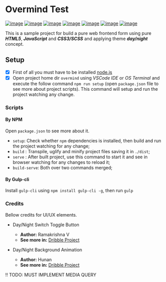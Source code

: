 # Overmind Test

[![image](https://img.shields.io/badge/npm-CB3837?style=for-the-badge&logo=npm&logoColor=white)](#) [![image](https://img.shields.io/badge/HTML5-E34F26?style=for-the-badge&logo=html5&logoColor=white)](#) [![image](https://img.shields.io/badge/JavaScript-323330?style=for-the-badge&logo=javascript&logoColor=F7DF1E)](#) [![image](https://img.shields.io/badge/Scss-CC6699?style=for-the-badge&logo=sass&logoColor=white)](#) [![image](https://img.shields.io/badge/CSS3-1572B6?style=for-the-badge&logo=css3&logoColor=white)](#) [![image](https://img.shields.io/badge/Gulp-CF4647?style=for-the-badge&logo=gulp&logoColor=white)](#) [![image](https://img.shields.io/badge/eslint-3A33D1?style=for-the-badge&logo=eslint&logoColor=white)](#)

This is a sample project for build a pure web frontend form using pure **_HTML5_**, **_JavaScript_** and
**_CSS3/SCSS_** and applying theme **_day/night_** concept.

## Setup

- [x] First of all you must have to be installed [node.js](https://nodejs.org/pt-br/)
- [x] Open project home dir `overmind` using _VSCode IDE_ or _OS Terminal_ and execute the follow command `npm run setup` (open `package.json` file to see more about project scripts). This command will setup and run the project watching any change.

### Scripts

#### By NPM

Open `package.json` to see more about it.

- `setup`: Check whether `npm` dependencies is installed, then build and run the project watching for any change;
- `build` : Transpile, uglify and minify project files saving it in `./dist`;
- `serve` : After built project, use this command to start it and see in browser watching for any changes to reload it;
- `build-serve`: Both over two commands merged;

#### By Gulp-cli

Install `gulp-cli` using `npm install gulp-cli -g`, then run `gulp`

### Credits

Bellow credits for UI/UX elements.

- Day/Night Switch Toggle Button

  - **Author:** Ramakrishna V
  - **See more in:** [Dribble Project](https://dribbble.com/shots/1907553-Day-Night-Toggle-Button)

- Day/Night Background Animation
  - **Author:** Hunan
  - **See more in:** [Dribble Project](https://dribbble.com/shots/10957085-Campfire-Day-Night)

‼️ TODO: MUST IMPLEMENT MEDIA QUERY
